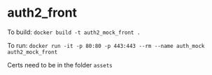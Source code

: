 # auth2_front
To build: `docker build -t auth2_mock_front .`

To run: `docker run -it -p 80:80 -p 443:443 --rm --name auth_mock auth2_mock_front`

Certs need to be in the folder `assets`